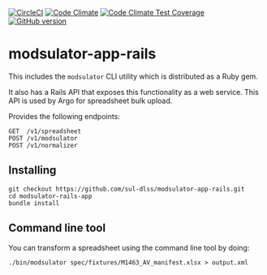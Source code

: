 [![CircleCI](https://circleci.com/gh/sul-dlss/modsulator-app-rails.svg?style=svg)](https://circleci.com/gh/sul-dlss/modsulator-app-rails)
[![Code Climate](https://codeclimate.com/github/sul-dlss/modsulator-app-rails/badges/gpa.svg)](https://codeclimate.com/github/sul-dlss/modsulator-app-rails)
[![Code Climate Test Coverage](https://codeclimate.com/github/sul-dlss/modsulator-app-rails/badges/coverage.svg)](https://codeclimate.com/github/sul-dlss/)
[![GitHub version](https://badge.fury.io/gh/sul-dlss%2Fmodsulator-app-rails.svg)](https://badge.fury.io/gh/sul-dlss%2Fmodsulator-app-rails)

# modsulator-app-rails

This includes the `modsulator` CLI utility which is distributed as a Ruby gem.

It also has a Rails API that exposes this functionality as a web service. This API is used by Argo for spreadsheet bulk upload.


Provides the following endpoints:

```
GET  /v1/spreadsheet
POST /v1/modsulator
POST /v1/normalizer
```


## Installing

```shell
git checkout https://github.com/sul-dlss/modsulator-app-rails.git
cd modsulator-rails-app
bundle install
```

## Command line tool

You can transform a spreadsheet using the command line tool by doing:
```shell
./bin/modsulator spec/fixtures/M1463_AV_manifest.xlsx > output.xml
```
